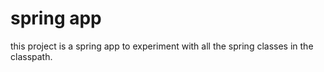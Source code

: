 # spring app

this project is a spring app to experiment with all the spring classes in the classpath.
